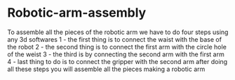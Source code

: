 # Robotic-arm-assembly
To assemble all the pieces of the robotic arm we have to do four steps using any 3d softwares
1 - the first thing is to connect the waist with the base of the robot 
2 - the second thing is to connect the first arm with the circle hole of the weist
3 - the third is by connecting the second arm with the first arm
4 - last thing to do is to connect the gripper with the second arm
after doing all these steps you will assemble all the pieces making a robotic arm
